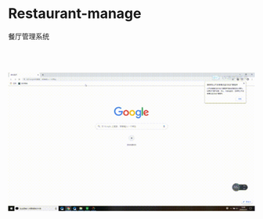 # Restaurant-manage
餐厅管理系统

<br><br><br>
![](https://github.com/7278bdsj/Restaurant-manage/blob/master/Restaurant/src/assets/images/test.gif)
